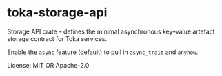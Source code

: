 # toka-storage-api

Storage API crate – defines the minimal asynchronous key–value artefact
storage contract for Toka services.

Enable the `async` feature (default) to pull in `async_trait` and `anyhow`.

License: MIT OR Apache-2.0
